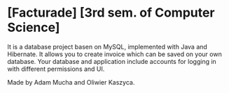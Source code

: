 # [Facturade] [3rd sem. of Computer Science]
It is a database project basen on MySQL, implemented with Java and Hibernate.
It allows you to create invoice which can be saved on your own database.
Your database and application include accounts for logging in with different permissions and UI.

Made by Adam Mucha and Oliwier Kaszyca.
